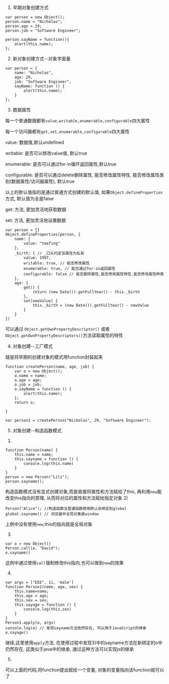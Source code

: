 1. 早期对象创建方式
```
var person = new Object(); 
person.name = "Nicholas"; 
person.age = 29; 
person.job = "Software Engineer";

person.sayName = function(){ 
    alert(this.name); 
};
 ```
2. 新对象创建方式--对象字面量
```$xslt
var person = {
    name: "Nicholas",
    age: 29,
    job: "Software Engineer",
    sayName: function () {
        alert(this.name);
    }
};
```
3. 数据属性

每一个普通数据都有`value,writable,enumerable,configurable`四大属性

每一个访问器都有`get,set,enumerable,configurable`四大属性

value: 数据值,默认undefined

writable: 是否可以修改value值, 默认true

enumerable: 是否可以通过for-in循环返回属性,默认true

configurable: 是否可以通过delete删除属性, 能否修改属性特性, 能否修改属性类别(数据属性/访问器属性), 默认true

以上的默认值指的是通过普通方式创建的默认值, 如果`Object.defineProperties`方式, 默认值为全是false

get: 方法, 更加灵活地获取数据

set: 方法, 更加灵活地设置数据

```
var person = {}
Object.defineProperties(person, {
    name: {
        value: "teefing"
    },
    _birth: { // _口头约定该属性为私有
        value: 1997,
        writable: true, // 能否修改属性
        enumerable: true, // 能否通过for-in返回属性
        configurable: false // 能否删除属性,能否修改属性特性,能否修改属性种类
    },
    age: {
        get() {
            return (new Date()).getFullYear() - this._birth
        },
        set(newValue) {
            this._birth = (new Date()).getFullYear() - newValue
        }
    }
})
```

可以通过 `Object.getOwnPropertyDescriptor()` 或者 `Object.getOwnPropertyDescriptors()`方法读取属性的特性

4. 对象创建--工厂模式

就是将早期的创建对象的模式用function封装起来

```$xslt
function createPerson(name, age, job) {
    var o = new Object();
    o.name = name;
    o.age = age;
    o.job = job;
    o.sayName = function () {
        alert(this.name);
    };
    return o;

}

var person1 = createPerson("Nicholas", 29, "Software Engineer");
```

5. 对象创建--构造函数模式
1) 
```$xslt
function Person(name) {
    this.name = name;
    this.sayname = function () {
        console.log(this.name)
    }
}
person = new Person("Lili");
person.sayname();
```

构造函数模式没有显式创建对象,而是直接将属性和方法赋给了this,
再利用`new`能改变this指向的原理, 从而将对应的属性和方法赋给指定对象
2)
```$xslt
Person("Alice"); //构造函数当普通函数使用默认会绑定到global
global.sayname() // 浏览器中全局对象是window
```
上例中没有使用`new`,this的指向就是全局对象

3)
```$xslt
var o = new Object()
Person.call(o, "David");
o.sayname()
```
这例中通过使用`call`强制修改this指向,也可以做到`new`的效果

4)
```$xslt
var args = ["EEE", 11, 'male']
function Person1(name, age, sex) {
    this.name=name;
    this.age = age;
    this.sex = sex;
    this.sayage = function () {
        console.log(this.sex)
    }
}
Person1.apply(o, args)
console.log(o) // 发现sayname方法依然存在, 可以用于JavaScript的继承
o.sayage()
```
继续,这里使用`apply`方法, 在使用过程中发现3)中的sayname方法在新绑定的o中仍然存在,
这类似于java中的继承, 通过这种方法可以实现js的继承

5)
可以上面的代码,将function提出赋给一个变量, 对象的变量指向该function就可以了


